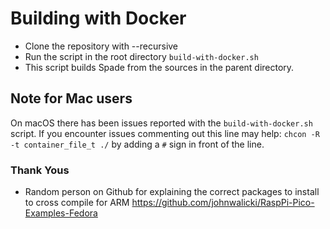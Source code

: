 # Building with Docker
 - Clone the repository with --recursive
 - Run the script in the root directory `build-with-docker.sh`
 - This script builds Spade from the sources in the parent directory.

## Note for Mac users
On macOS there has been issues reported with the `build-with-docker.sh` script. If you encounter issues commenting out this line may help: `chcon -R -t container_file_t ./` by adding a `#` sign in front of the line.


### Thank Yous
 - Random person on Github for explaining the correct packages to install to cross compile for ARM https://github.com/johnwalicki/RaspPi-Pico-Examples-Fedora
